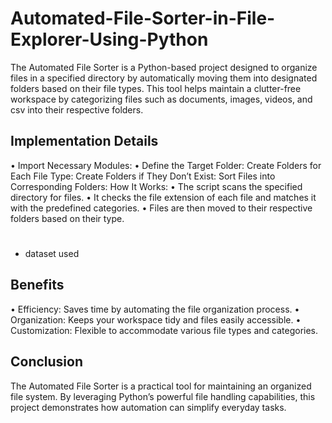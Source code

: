 # Automated-File-Sorter-in-File-Explorer-Using-Python
The Automated File Sorter is a Python-based project designed to organize files in a specified directory by automatically moving them into designated folders based on their file types. This tool helps maintain a clutter-free workspace by categorizing files such as documents, images, videos, and csv into their respective folders.
## Implementation Details
•	Import Necessary Modules:
•	Define the Target Folder: Create Folders for Each File Type: Create Folders if They Don’t Exist: Sort Files into Corresponding Folders: How It Works:
•	The script scans the specified directory for files.
•	It checks the file extension of each file and matches it with the predefined categories.
•	Files are then moved to their respective folders based on their type.
#

-  <a herf ="https://github.com/LUJAINALALAWI/-Automated-File-Sorter-in-File-Explorer-Using-Python/blob/main/move.ipynb">dataset used</a>

## Benefits
•	Efficiency: Saves time by automating the file organization process.
•	Organization: Keeps your workspace tidy and files easily accessible.
•	Customization: Flexible to accommodate various file types and categories.
## Conclusion
The Automated File Sorter is a practical tool for maintaining an organized file system. By leveraging Python’s powerful file handling capabilities, this project demonstrates how automation can simplify everyday tasks.
